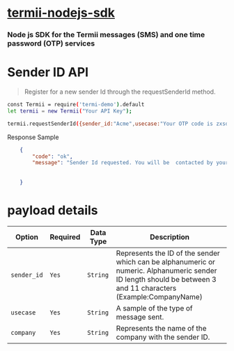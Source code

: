 # [termii-nodejs-sdk](https://developers.termii.com/)
### Node js SDK for the Termii messages (SMS) and one time password (OTP) services
# Sender ID API
> Register for a new sender Id through the requestSenderId method.

```bash
const Termii = require('termi-demo').default
let termii = new Termii("Your API Key");

termii.requestSenderId({sender_id:"Acme",usecase:"Your OTP code is zxsds",company:"Acm Corps"}).then(data=>{console.log({data})}).catch(err=>{console.log({err})})

```
Response Sample

```json
    {
        "code": "ok",
        "message": "Sender Id requested. You will be  contacted by your account manager."
      
      
    }
```

# payload details 
| Option | Required | Data Type | Description | 
|---|---|---|---|
|`sender_id`| `Yes` | `String` | Represents the ID of the sender which can be alphanumeric or numeric. Alphanumeric sender ID length should be between 3 and 11 characters (Example:CompanyName)|
|`usecase`| `Yes` | `String` | A sample of the type of message sent.|
|`company`| `Yes` | `String` | Represents the name of the company with the sender ID.|
